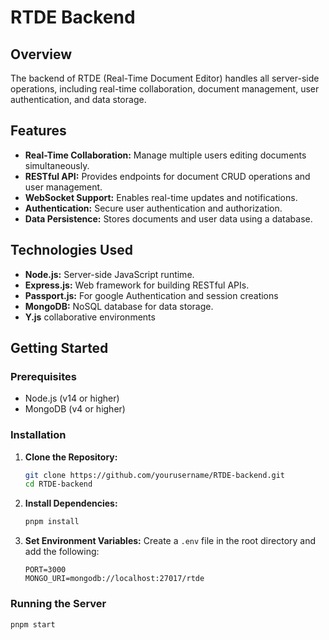 # RTDE Backend

## Overview

The backend of RTDE (Real-Time Document Editor) handles all server-side operations, including real-time collaboration, document management, user authentication, and data storage.

## Features

- **Real-Time Collaboration:** Manage multiple users editing documents simultaneously.
- **RESTful API:** Provides endpoints for document CRUD operations and user management.
- **WebSocket Support:** Enables real-time updates and notifications.
- **Authentication:** Secure user authentication and authorization.
- **Data Persistence:** Stores documents and user data using a database.

## Technologies Used

- **Node.js:** Server-side JavaScript runtime.
- **Express.js:** Web framework for building RESTful APIs.
- **Passport.js:** For google Authentication and session creations
- **MongoDB:** NoSQL database for data storage.
- **Y.js** collaborative environments

## Getting Started

### Prerequisites

- Node.js (v14 or higher)
- MongoDB (v4 or higher)

### Installation

1. **Clone the Repository:**
   ```bash
   git clone https://github.com/yourusername/RTDE-backend.git
   cd RTDE-backend
   ```
2. **Install Dependencies:**
   ```bash
   pnpm install
   ```
3. **Set Environment Variables:**
   Create a `.env` file in the root directory and add the following:
   ```env
   PORT=3000
   MONGO_URI=mongodb://localhost:27017/rtde
   ```

### Running the Server

```bash
pnpm start
```
